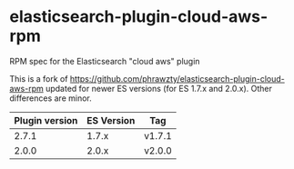 # elasticsearch-plugin-cloud-aws-rpm
RPM spec for the Elasticsearch "cloud aws" plugin

This is a fork of https://github.com/phrawzty/elasticsearch-plugin-cloud-aws-rpm
updated for newer ES versions (for ES 1.7.x and 2.0.x). Other differences are minor.

Plugin version | ES Version | Tag
-------------- | ---------- | ----
2.7.1          | 1.7.x      |v1.7.1
2.0.0          | 2.0.x   |v2.0.0
